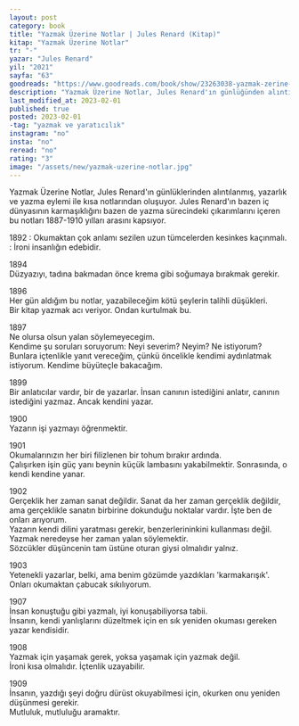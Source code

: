 ```yaml
---
layout: post
category: book
title: "Yazmak Üzerine Notlar | Jules Renard (Kitap)"
kitap: "Yazmak Üzerine Notlar"
tr: "-"
yazar: "Jules Renard"
yil: "2021"
sayfa: "63"
goodreads: "https://www.goodreads.com/book/show/23263038-yazmak-zerine-notlar"
description: "Yazmak Üzerine Notlar, Jules Renard'ın günlüğünden alıntılanmış, yazarlık ve yazma eylemi ile kısa notlarından oluşuyor."
last_modified_at: 2023-02-01
published: true
posted: 2023-02-01
-tag: "yazmak ve yaratıcılık"
instagram: "no"
insta: "no"
reread: "no"
rating: "3"
image: "/assets/new/yazmak-uzerine-notlar.jpg"
---
```


Yazmak Üzerine Notlar, Jules Renard'ın günlüklerinden alıntılanmış, yazarlık ve yazma eylemi ile kısa notlarından oluşuyor. Jules Renard'ın bazen iç dünyasının karmaşıklığını bazen de yazma sürecindeki çıkarımlarını içeren bu notları 1887-1910 yılları arasını kapsıyor.

1892
: Okumaktan çok anlamı sezilen uzun tümcelerden kesinkes kaçınmalı.  
: İroni insanlığın edebidir.

1894  
Düzyazıyı, tadına bakmadan önce krema gibi soğumaya bırakmak gerekir.

1896  
Her gün aldığım bu notlar, yazabileceğim kötü şeylerin talihli düşükleri.  
Bir kitap yazmak acı veriyor. Ondan kurtulmak bu.

1897  
Ne olursa olsun yalan söylemeyecegim.  
Kendime şu soruları soruyorum: Neyi severim? Neyim? Ne istiyorum? Bunlara içtenlikle yanıt vereceğim, çünkü öncelikle kendimi aydınlatmak istiyorum. Kendime büyüteçle bakacağım.

1899  
Bir anlatıcılar vardır, bir de yazarlar. İnsan canının istediğini anlatır, canının istediğini yazmaz. Ancak kendini yazar.

1900  
Yazarın işi yazmayı öğrenmektir.

1901  
Okumalarınızın her biri filizlenen bir tohum bırakır ardında.  
Çalışırken işin güç yanı beynin küçük lambasını yakabilmektir. Sonrasında, o kendi kendine yanar.  

1902  
Gerçeklik her zaman sanat değildir. Sanat da her zaman gerçeklik değildir, ama gerçeklikle sanatın birbirine dokunduğu noktalar vardır. İşte ben de onları arıyorum.  
Yazarın kendi dilini yaratması gerekir, benzerlerininkini kullanması değil.  
Yazmak neredeyse her zaman yalan söylemektir.  
Sözcükler düşüncenin tam üstüne oturan giysi olmalıdır yalnız.  

1903  
Yetenekli yazarlar, belki, ama benim gözümde yazdıkları 'karmakarışık'. Onları okumaktan çabucak sıkılıyorum.

1907  
İnsan konuştuğu gibi yazmalı, iyi konuşabiliyorsa tabii.  
İnsanın, kendi yanlışlarını düzeltmek için en sık yeniden okuması gereken yazar kendisidir. 

1908  
Yazmak için yaşamak gerek, yoksa yaşamak için yazmak değil.  
İroni kısa olmalıdır. İçtenlik uzayabilir.

1909  
İnsanın, yazdığı şeyi doğru dürüst okuyabilmesi için, okurken onu yeniden düşünmesi gerekir.  
Mutluluk, mutluluğu aramaktır.
